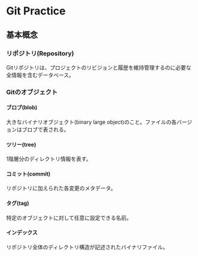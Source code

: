 # Git Practice
## 基本概念
### リポジトリ(Repository)
Gitリポジトリは、プロジェクトのリビジョンと履歴を維持管理するのに必要な全情報を含むデータベース。

### Gitのオブジェクト
#### ブロブ(blob)
大きなバイナリオブジェクト(binary large object)のこと。ファイルの各バージョンはブロブで表される。

#### ツリー(tree)
1階層分のディレクトリ情報を表す。

#### コミット(commit)
リポジトリに加えられた各変更のメタデータ。

#### タグ(tag)
特定のオブジェクトに対して任意に設定できる名前。

#### インデックス
リポジトリ全体のディレクトリ構造が記述されたバイナリファイル。

